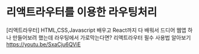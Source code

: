 # 리액트라우터를 이용한 라우팅처리

[리액트라우터]  HTML,CSS,Javascript 배우고 React까지 다 배워서 드디어 웹앱 하나 만들어보려 했는데 라우팅에서 가로막는다면? 리액트라우터 필수 사용법 알아보기
https://youtu.be/SxaCju6QViE
